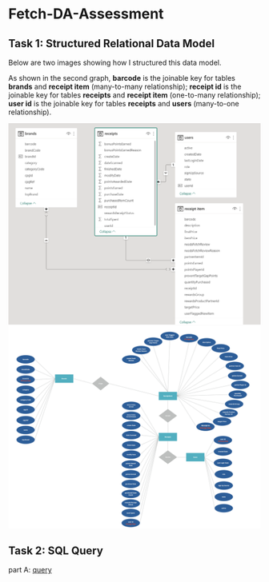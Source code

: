 # Fetch-DA-Assessment

## Task 1: Structured Relational Data Model
Below are two images showing how I structured this data model.

As shown in the second graph, **barcode** is the joinable key for tables **brands** and **receipt item** (many-to-many relationship); **receipt id** is the joinable key for tables **receipts** and **receipt item** (one-to-many relationship); **user id** is the joinable key for tables **receipts** and **users** (many-to-one relationship).

![alt text](https://github.com/linkaish/Fetch-DA-Assessment/blob/main/Data%20Model.png)
![alt text](https://github.com/linkaish/Fetch-DA-Assessment/blob/main/Entity%20Relationship%20Diagram.jpg)


## Task 2: SQL Query
part A: [query](https://github.com/linkaish/Fetch-DA-Assessment/blob/main/Task2%3A%20SQL%20Query/sql_a.txt)
